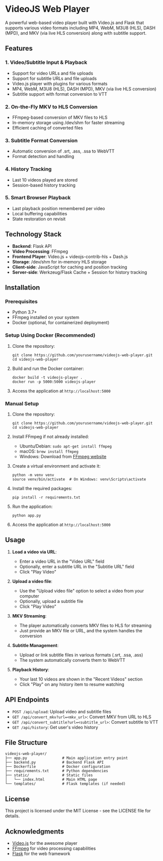 # VideoJS Web Player

A powerful web-based video player built with Video.js and Flask that supports various video formats including MP4, WebM, M3U8 (HLS), DASH (MPD), and MKV (via live HLS conversion) along with subtitle support.

## Features

### 1. Video/Subtitle Input & Playback
- Support for video URLs and file uploads
- Support for subtitle URLs and file uploads
- Video.js player with plugins for various formats
- MP4, WebM, M3U8 (HLS), DASH (MPD), MKV (via live HLS conversion)
- Subtitle support with format conversion to VTT

### 2. On-the-Fly MKV to HLS Conversion
- FFmpeg-based conversion of MKV files to HLS
- In-memory storage using /dev/shm for faster streaming
- Efficient caching of converted files

### 3. Subtitle Format Conversion
- Automatic conversion of .srt, .ass, .ssa to WebVTT
- Format detection and handling

### 4. History Tracking
- Last 10 videos played are stored
- Session-based history tracking

### 5. Smart Browser Playback
- Last playback position remembered per video
- Local buffering capabilities
- State restoration on revisit

## Technology Stack

- **Backend**: Flask API
- **Video Processing**: FFmpeg
- **Frontend Player**: Video.js + videojs-contrib-hls + Dash.js
- **Storage**: /dev/shm for in-memory HLS storage
- **Client-side**: JavaScript for caching and position tracking
- **Server-side**: Werkzeug/Flask Cache + Session for history tracking

## Installation

### Prerequisites
- Python 3.7+
- FFmpeg installed on your system
- Docker (optional, for containerized deployment)

### Setup Using Docker (Recommended)

1. Clone the repository:
   ```
   git clone https://github.com/yourusername/videojs-web-player.git
   cd videojs-web-player
   ```

2. Build and run the Docker container:
   ```
   docker build -t videojs-player .
   docker run -p 5000:5000 videojs-player
   ```

3. Access the application at `http://localhost:5000`

### Manual Setup

1. Clone the repository:
   ```
   git clone https://github.com/yourusername/videojs-web-player.git
   cd videojs-web-player
   ```

2. Install FFmpeg if not already installed:
   - Ubuntu/Debian: `sudo apt-get install ffmpeg`
   - macOS: `brew install ffmpeg`
   - Windows: Download from [FFmpeg website](https://ffmpeg.org/download.html)

3. Create a virtual environment and activate it:
   ```
   python -m venv venv
   source venv/bin/activate  # On Windows: venv\Scripts\activate
   ```

4. Install the required packages:
   ```
   pip install -r requirements.txt
   ```

5. Run the application:
   ```
   python app.py
   ```

6. Access the application at `http://localhost:5000`

## Usage

1. **Load a video via URL**:
   - Enter a video URL in the "Video URL" field
   - Optionally, enter a subtitle URL in the "Subtitle URL" field
   - Click "Play Video"

2. **Upload a video file**:
   - Use the "Upload video file" option to select a video from your computer
   - Optionally, upload a subtitle file
   - Click "Play Video"

3. **MKV Streaming**:
   - The player automatically converts MKV files to HLS for streaming
   - Just provide an MKV file or URL, and the system handles the conversion

4. **Subtitle Management**:
   - Upload or link subtitle files in various formats (.srt, .ssa, .ass)
   - The system automatically converts them to WebVTT

5. **Playback History**:
   - Your last 10 videos are shown in the "Recent Videos" section
   - Click "Play" on any history item to resume watching

## API Endpoints

- `POST /api/upload`: Upload video and subtitle files
- `GET /api/convert_mkv?url=<mkv_url>`: Convert MKV from URL to HLS
- `GET /api/convert_subtitle?url=<subtitle_url>`: Convert subtitle to VTT
- `GET /api/history`: Get user's video history

## File Structure

```
videojs-web-player/
├── app.py                # Main application entry point
├── backend.py            # Backend Flask API
├── Dockerfile            # Docker configuration
├── requirements.txt      # Python dependencies
├── static/               # Static files
│   └── index.html        # Main HTML page
└── templates/            # Flask templates (if needed)
```

## License

This project is licensed under the MIT License - see the LICENSE file for details.

## Acknowledgments

- [Video.js](https://videojs.com/) for the awesome player
- [FFmpeg](https://ffmpeg.org/) for video processing capabilities
- [Flask](https://flask.palletsprojects.com/) for the web framework
